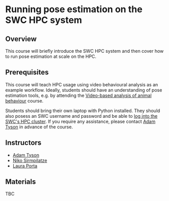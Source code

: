 # Running pose estimation on the SWC HPC system

## Overview
This course will briefly introduce the SWC HPC system and then cover how to run pose estimation at scale on the HPC.

## Prerequisites
This course will teach HPC usage using video behavioural analysis as an example workflow. Ideally, students should have 
an understanding of pose estimation tools, e.g. by attending the [Video-based analysis of animal behaviour](./video-analysis) course.

Students should bring their own laptop with Python installed. They should also posess
an SWC username and password and be able to 
[log into the SWC's HPC cluster](https://wiki.ucl.ac.uk/display/SSC/Logging+into+the+Cluster).
If you require any assistance, please contact
<a href="mailto:adam.tyson@ucl.ac.uk?subject=SWC/GCNU Software Skills">Adam Tyson</a> in advance of the course.

## Instructors
* [Adam Tyson](https://github.com/adamltyson)
* [Niko Sirmpilatze ](https://github.com/niksirbi)
* [Laura Porta](https://github.com/lauraporta)


## Materials
TBC